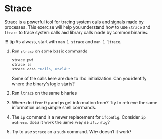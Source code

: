 # Strace

Strace is a powerful tool for tracing system calls and signals made by processes.
This exercise will help you understand how to use `strace` and `ltrace` to trace system calls and library calls made by common binaries.

!!! tip
      As always, start with `man 1 strace` and `man 1 ltrace`.

1. Run `strace` on some basic commands
   ```sh
   strace pwd
   strace ls
   strace echo "Hello, World!"
   ```
   Some of the calls here are due to libc initialization.
   Can you identify where the binary's logic starts?

2. Run `ltrace` on the same binaries

3. Where do `ifconfig` and `ps` get information from? Try to retrieve the same information using simple shell commands.

4. The `ip` command is a newer replacement for `ifconfig`. Consider `ip address`: does it work the same way as `ifconfig`?

5. Try to use `strace` on a `sudo` command. Why doesn't it work?
